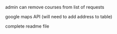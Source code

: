 admin can remove courses from list of requests

google maps API (will need to add address to table)

complete readme file